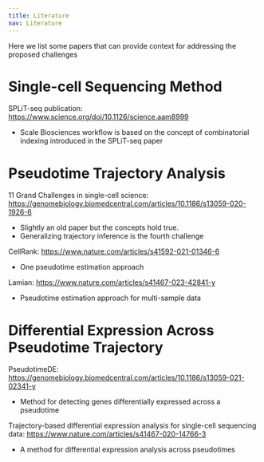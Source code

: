 ```yaml
---
title: Literature
nav: Literature
---
```


Here we list some papers that can provide context for addressing the proposed challenges



# Single-cell Sequencing Method
SPLiT-seq publication: https://www.science.org/doi/10.1126/science.aam8999
- Scale Biosciences workflow is based on the concept of combinatorial indexing introduced in the SPLiT-seq paper


# Pseudotime Trajectory Analysis
11 Grand Challenges in single-cell science: https://genomebiology.biomedcentral.com/articles/10.1186/s13059-020-1926-6
- Slightly an old paper but the concepts hold true.
- Generalizing trajectory inference is the fourth challenge


CellRank: https://www.nature.com/articles/s41592-021-01346-6
- One pseudotime estimation approach


Lamian: https://www.nature.com/articles/s41467-023-42841-y
- Pseudotime estimation approach for multi-sample data


# Differential Expression Across Pseudotime Trajectory
PseudotimeDE: https://genomebiology.biomedcentral.com/articles/10.1186/s13059-021-02341-y
- Method for detecting genes differentially expressed across a pseudotime


Trajectory-based differential expression analysis for single-cell sequencing data: https://www.nature.com/articles/s41467-020-14766-3
- A method for differential expression analysis across pseudotimes